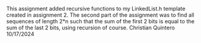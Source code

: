 This assignment added recursive functions to my LinkedList.h template created in assignment 2.
The second part of the assignment was to find all sequences of length 2*n such that
the sum of the first 2 bits is equal to the sum of the last 2 bits, using recursion of course.
Christian Quintero 10/17/2024

